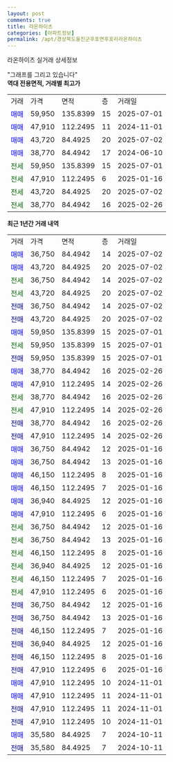 ```yaml
---
layout: post
comments: true
title: 라온하이츠
categories: [아파트정보]
permalink: /apt/경상북도울진군후포면후포리라온하이츠
---
```


라온하이츠 실거래 상세정보

<script type="text/javascript">
  google.charts.load('current', {'packages':['line', 'corechart']});
  google.charts.setOnLoadCallback(drawChart);

  function drawChart() {
    var data = new google.visualization.DataTable();
    data.addColumn('date', '거래일');
    data.addColumn('number', "매매");
    data.addColumn('number', "전세");
    data.addColumn('number', "전매");

    data.addRows([[new Date(Date.parse("2025-07-02")), 36750, null, null], [new Date(Date.parse("2025-07-02")), 43720, null, null], [new Date(Date.parse("2025-07-02")), null, 36750, null], [new Date(Date.parse("2025-07-02")), null, 43720, null], [new Date(Date.parse("2025-07-02")), null, null, 36750], [new Date(Date.parse("2025-07-02")), null, null, 43720], [new Date(Date.parse("2025-07-01")), 59950, null, null], [new Date(Date.parse("2025-07-01")), null, 59950, null], [new Date(Date.parse("2025-07-01")), null, null, 59950], [new Date(Date.parse("2025-02-26")), 38770, null, null], [new Date(Date.parse("2025-02-26")), 47910, null, null], [new Date(Date.parse("2025-02-26")), null, 38770, null], [new Date(Date.parse("2025-02-26")), null, 47910, null], [new Date(Date.parse("2025-02-26")), null, null, 38770], [new Date(Date.parse("2025-02-26")), null, null, 47910], [new Date(Date.parse("2025-01-16")), 36750, null, null], [new Date(Date.parse("2025-01-16")), 36750, null, null], [new Date(Date.parse("2025-01-16")), 46150, null, null], [new Date(Date.parse("2025-01-16")), 46150, null, null], [new Date(Date.parse("2025-01-16")), 36940, null, null], [new Date(Date.parse("2025-01-16")), 47910, null, null], [new Date(Date.parse("2025-01-16")), null, 36750, null], [new Date(Date.parse("2025-01-16")), null, 36750, null], [new Date(Date.parse("2025-01-16")), null, 46150, null], [new Date(Date.parse("2025-01-16")), null, 36940, null], [new Date(Date.parse("2025-01-16")), null, 46150, null], [new Date(Date.parse("2025-01-16")), null, 47910, null], [new Date(Date.parse("2025-01-16")), null, null, 36750], [new Date(Date.parse("2025-01-16")), null, null, 36750], [new Date(Date.parse("2025-01-16")), null, null, 46150], [new Date(Date.parse("2025-01-16")), null, null, 36940], [new Date(Date.parse("2025-01-16")), null, null, 46150], [new Date(Date.parse("2025-01-16")), null, null, 47910], [new Date(Date.parse("2024-11-01")), 47910, null, null], [new Date(Date.parse("2024-11-01")), 47910, null, null], [new Date(Date.parse("2024-11-01")), null, null, 47910], [new Date(Date.parse("2024-11-01")), null, null, 47910], [new Date(Date.parse("2024-10-11")), 35580, null, null], [new Date(Date.parse("2024-10-11")), null, null, 35580]]);

    var options = {
      hAxis: {
        format: 'yyyy/MM/dd'
      },    
      lineWidth: 0,
      pointsVisible: true,    
      title: '최근 1년간 유형별 실거래가 분포',
      legend: { position: 'bottom' }
    };

    var formatter = new google.visualization.NumberFormat({pattern:'###,###'} );
    formatter.format(data, 1);
    formatter.format(data, 2);
    
    setTimeout(function() {
        var chart = new google.visualization.LineChart(document.getElementById('columnchart_material'));
        chart.draw(data, (options));
        document.getElementById('loading').style.display = 'none';
    }, 200);
  }
</script>


<div id="loading" style="z-index:20; display: block; margin-left: 0px">"그래프를 그리고 있습니다"</div>
<div id="columnchart_material" style="width: 95%; margin-left: 0px; display: block"></div>
<!-- contents start -->
<b>역대 전용면적, 거래별 최고가</b>
<table class="sortable">
    <tr>
      <td>거래</td>
      <td>가격</td>
      <td>면적</td>
      <td>층</td>
      <td>거래일</td>
    </tr>
        <tr>
          <td><a style="color: blue">매매</a></td>
          <td>59,950</td>
          <td>135.8399</td>
          <td>15</td>
          <td>2025-07-01</td>
        </tr>            <tr>
          <td><a style="color: blue">매매</a></td>
          <td>47,910</td>
          <td>112.2495</td>
          <td>11</td>
          <td>2024-11-01</td>
        </tr>            <tr>
          <td><a style="color: blue">매매</a></td>
          <td>43,720</td>
          <td>84.4925</td>
          <td>20</td>
          <td>2025-07-02</td>
        </tr>            <tr>
          <td><a style="color: blue">매매</a></td>
          <td>38,770</td>
          <td>84.4942</td>
          <td>17</td>
          <td>2024-06-10</td>
        </tr>        
        <tr>
              <td><a style="color: darkgreen">전세</a></td>
              <td>59,950</td>
              <td>135.8399</td>
              <td>15</td>
              <td>2025-07-01</td>
            </tr>            <tr>
              <td><a style="color: darkgreen">전세</a></td>
              <td>47,910</td>
              <td>112.2495</td>
              <td>6</td>
              <td>2025-01-16</td>
            </tr>            <tr>
              <td><a style="color: darkgreen">전세</a></td>
              <td>43,720</td>
              <td>84.4925</td>
              <td>20</td>
              <td>2025-07-02</td>
            </tr>            <tr>
              <td><a style="color: darkgreen">전세</a></td>
              <td>38,770</td>
              <td>84.4942</td>
              <td>16</td>
              <td>2025-02-26</td>
            </tr>        
    
</table>

<b>최근 1년간 거래 내역</b>

<table class="sortable">
    <tr>
      <td>거래</td>
      <td>가격</td>
      <td>면적</td>
      <td>층</td>
      <td>거래일</td>
    </tr>
    <tr>
      <td><a style="color: blue">매매</a></td>
      <td>36,750</td>
      <td>84.4942</td>
      <td>14</td>
      <td>2025-07-02</td>
    </tr>          <tr>
      <td><a style="color: blue">매매</a></td>
      <td>43,720</td>
      <td>84.4925</td>
      <td>20</td>
      <td>2025-07-02</td>
    </tr>          <tr>
      <td><a style="color: darkgreen">전세</a></td>
      <td>36,750</td>
      <td>84.4942</td>
      <td>14</td>
      <td>2025-07-02</td>
    </tr>          <tr>
      <td><a style="color: darkgreen">전세</a></td>
      <td>43,720</td>
      <td>84.4925</td>
      <td>20</td>
      <td>2025-07-02</td>
    </tr>          <tr>
      <td><a style="color: darkblue">전매</a></td>
      <td>36,750</td>
      <td>84.4942</td>
      <td>14</td>
      <td>2025-07-02</td>
    </tr>          <tr>
      <td><a style="color: darkblue">전매</a></td>
      <td>43,720</td>
      <td>84.4925</td>
      <td>20</td>
      <td>2025-07-02</td>
    </tr>          <tr>
      <td><a style="color: blue">매매</a></td>
      <td>59,950</td>
      <td>135.8399</td>
      <td>15</td>
      <td>2025-07-01</td>
    </tr>          <tr>
      <td><a style="color: darkgreen">전세</a></td>
      <td>59,950</td>
      <td>135.8399</td>
      <td>15</td>
      <td>2025-07-01</td>
    </tr>          <tr>
      <td><a style="color: darkblue">전매</a></td>
      <td>59,950</td>
      <td>135.8399</td>
      <td>15</td>
      <td>2025-07-01</td>
    </tr>          <tr>
      <td><a style="color: blue">매매</a></td>
      <td>38,770</td>
      <td>84.4942</td>
      <td>16</td>
      <td>2025-02-26</td>
    </tr>          <tr>
      <td><a style="color: blue">매매</a></td>
      <td>47,910</td>
      <td>112.2495</td>
      <td>14</td>
      <td>2025-02-26</td>
    </tr>          <tr>
      <td><a style="color: darkgreen">전세</a></td>
      <td>38,770</td>
      <td>84.4942</td>
      <td>16</td>
      <td>2025-02-26</td>
    </tr>          <tr>
      <td><a style="color: darkgreen">전세</a></td>
      <td>47,910</td>
      <td>112.2495</td>
      <td>14</td>
      <td>2025-02-26</td>
    </tr>          <tr>
      <td><a style="color: darkblue">전매</a></td>
      <td>38,770</td>
      <td>84.4942</td>
      <td>16</td>
      <td>2025-02-26</td>
    </tr>          <tr>
      <td><a style="color: darkblue">전매</a></td>
      <td>47,910</td>
      <td>112.2495</td>
      <td>14</td>
      <td>2025-02-26</td>
    </tr>          <tr>
      <td><a style="color: blue">매매</a></td>
      <td>36,750</td>
      <td>84.4942</td>
      <td>12</td>
      <td>2025-01-16</td>
    </tr>          <tr>
      <td><a style="color: blue">매매</a></td>
      <td>36,750</td>
      <td>84.4942</td>
      <td>13</td>
      <td>2025-01-16</td>
    </tr>          <tr>
      <td><a style="color: blue">매매</a></td>
      <td>46,150</td>
      <td>112.2495</td>
      <td>8</td>
      <td>2025-01-16</td>
    </tr>          <tr>
      <td><a style="color: blue">매매</a></td>
      <td>46,150</td>
      <td>112.2495</td>
      <td>7</td>
      <td>2025-01-16</td>
    </tr>          <tr>
      <td><a style="color: blue">매매</a></td>
      <td>36,940</td>
      <td>84.4925</td>
      <td>12</td>
      <td>2025-01-16</td>
    </tr>          <tr>
      <td><a style="color: blue">매매</a></td>
      <td>47,910</td>
      <td>112.2495</td>
      <td>6</td>
      <td>2025-01-16</td>
    </tr>          <tr>
      <td><a style="color: darkgreen">전세</a></td>
      <td>36,750</td>
      <td>84.4942</td>
      <td>12</td>
      <td>2025-01-16</td>
    </tr>          <tr>
      <td><a style="color: darkgreen">전세</a></td>
      <td>36,750</td>
      <td>84.4942</td>
      <td>13</td>
      <td>2025-01-16</td>
    </tr>          <tr>
      <td><a style="color: darkgreen">전세</a></td>
      <td>46,150</td>
      <td>112.2495</td>
      <td>8</td>
      <td>2025-01-16</td>
    </tr>          <tr>
      <td><a style="color: darkgreen">전세</a></td>
      <td>36,940</td>
      <td>84.4925</td>
      <td>12</td>
      <td>2025-01-16</td>
    </tr>          <tr>
      <td><a style="color: darkgreen">전세</a></td>
      <td>46,150</td>
      <td>112.2495</td>
      <td>7</td>
      <td>2025-01-16</td>
    </tr>          <tr>
      <td><a style="color: darkgreen">전세</a></td>
      <td>47,910</td>
      <td>112.2495</td>
      <td>6</td>
      <td>2025-01-16</td>
    </tr>          <tr>
      <td><a style="color: darkblue">전매</a></td>
      <td>36,750</td>
      <td>84.4942</td>
      <td>12</td>
      <td>2025-01-16</td>
    </tr>          <tr>
      <td><a style="color: darkblue">전매</a></td>
      <td>36,750</td>
      <td>84.4942</td>
      <td>13</td>
      <td>2025-01-16</td>
    </tr>          <tr>
      <td><a style="color: darkblue">전매</a></td>
      <td>46,150</td>
      <td>112.2495</td>
      <td>7</td>
      <td>2025-01-16</td>
    </tr>          <tr>
      <td><a style="color: darkblue">전매</a></td>
      <td>36,940</td>
      <td>84.4925</td>
      <td>12</td>
      <td>2025-01-16</td>
    </tr>          <tr>
      <td><a style="color: darkblue">전매</a></td>
      <td>46,150</td>
      <td>112.2495</td>
      <td>8</td>
      <td>2025-01-16</td>
    </tr>          <tr>
      <td><a style="color: darkblue">전매</a></td>
      <td>47,910</td>
      <td>112.2495</td>
      <td>6</td>
      <td>2025-01-16</td>
    </tr>          <tr>
      <td><a style="color: blue">매매</a></td>
      <td>47,910</td>
      <td>112.2495</td>
      <td>10</td>
      <td>2024-11-01</td>
    </tr>          <tr>
      <td><a style="color: blue">매매</a></td>
      <td>47,910</td>
      <td>112.2495</td>
      <td>11</td>
      <td>2024-11-01</td>
    </tr>          <tr>
      <td><a style="color: darkblue">전매</a></td>
      <td>47,910</td>
      <td>112.2495</td>
      <td>11</td>
      <td>2024-11-01</td>
    </tr>          <tr>
      <td><a style="color: darkblue">전매</a></td>
      <td>47,910</td>
      <td>112.2495</td>
      <td>10</td>
      <td>2024-11-01</td>
    </tr>          <tr>
      <td><a style="color: blue">매매</a></td>
      <td>35,580</td>
      <td>84.4925</td>
      <td>7</td>
      <td>2024-10-11</td>
    </tr>          <tr>
      <td><a style="color: darkblue">전매</a></td>
      <td>35,580</td>
      <td>84.4925</td>
      <td>7</td>
      <td>2024-10-11</td>
    </tr>      </table>
<!-- contents end -->    

